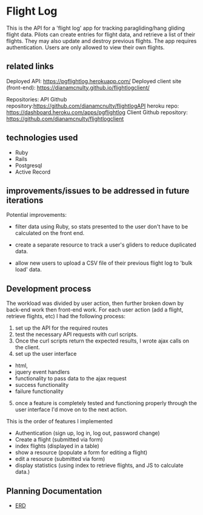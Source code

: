 # Flight Log

This is the API for a 'flight log' app for tracking paragliding/hang gliding flight data. Pilots can create entries for flight data, and retrieve a list of their flights. They may also update and destroy previous flights.
The app requires authentication. Users are only allowed to view their own flights.

## related links

Deployed API: https://pgflightlog.herokuapp.com/
Deployed client site (front-end): https://dianamcnulty.github.io/flightlogclient/

Repositories:
API Github repository:https://github.com/dianamcnulty/flightlogAPI
heroku repo: https://dashboard.heroku.com/apps/pgflightlog
Client Github repository: https://github.com/dianamcnulty/flightlogclient

## technologies used
- Ruby
- Rails
- Postgresql
- Active Record



## improvements/issues to be addressed in future iterations
Potential improvements:
- filter data using Ruby, so stats presented to the user don't have to be calculated on the front end.

- create a separate resource to track a user's gliders to reduce duplicated data.

- allow new users to upload a CSV file of their previous flight log to 'bulk load' data.

## Development process

The workload was divided by user action, then further broken down by back-end work then front-end work.
For each user action (add a flight, retrieve flights, etc) I had the following process:
1. set up the API for the required routes
2. test the necessary API requests with curl scripts.
3. Once the curl scripts return the expected results, I wrote ajax calls on the client.
4. set up the user interface
  - html,
  - jquery event handlers
  - functionality to pass data to the ajax request
  - success functionality
  - failure functionality
5. once a feature is completely tested and functioning properly through the user interface I'd move on to the next action.

This is the order of features I implemented
- Authentication (sign up, log in, log out, password change)
- Create a flight (submitted via form)
- index flights (displayed in a table)
- show a resource (populate a form for editing a flight)
- edit a resource (submitted via form)
- display statistics (using index to retrieve flights, and JS to calculate data.)



## Planning Documentation
-   [ERD](erd.jpg)
